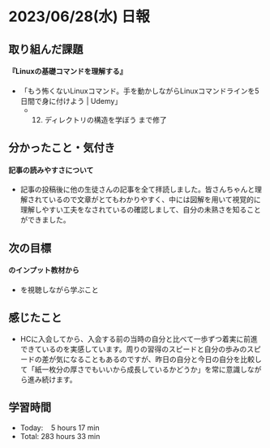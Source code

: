 # 2023/06/28(水) 日報
## 取り組んだ課題
#### 『Linuxの基礎コマンドを理解する』
- 「もう怖くないLinuxコマンド。手を動かしながらLinuxコマンドラインを5日間で身に付けよう | Udemy」
  - 12. ディレクトリの構造を学ぼう まで修了

## 分かったこと・気付き
#### 記事の読みやすさについて
- 記事の投稿後に他の生徒さんの記事を全て拝読しました。皆さんちゃんと理解されているので文章がとてもわかりやすく、中には図解を用いて視覚的に理解しやすい工夫をなされているの確認しまして、自分の未熟さを知ることができました。

## 次の目標
#### のインプット教材から
- を視聴しながら学ぶこと

## 感じたこと
- HCに入会してから、入会する前の当時の自分と比べて一歩ずつ着実に前進できているのを実感しています。周りの習得のスピードと自分の歩みのスピードの差が気になることもあるのですが、昨日の自分と今日の自分を比較して「紙一枚分の厚さでもいいから成長しているかどうか」を常に意識しながら進み続けます。

## 学習時間
- Today:&nbsp;&nbsp;&nbsp; 5 hours 17 min
- Total: 283 hours 33 min
